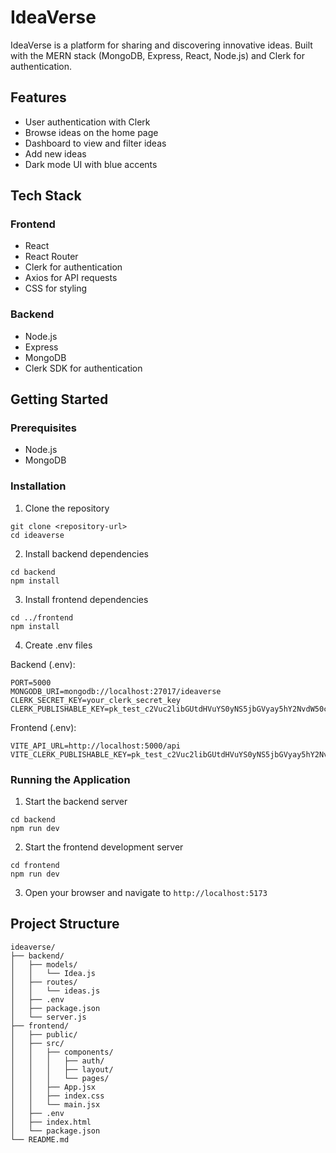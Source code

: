 # IdeaVerse

IdeaVerse is a platform for sharing and discovering innovative ideas. Built with the MERN stack (MongoDB, Express, React, Node.js) and Clerk for authentication.

## Features

- User authentication with Clerk
- Browse ideas on the home page
- Dashboard to view and filter ideas
- Add new ideas
- Dark mode UI with blue accents

## Tech Stack

### Frontend
- React
- React Router
- Clerk for authentication
- Axios for API requests
- CSS for styling

### Backend
- Node.js
- Express
- MongoDB
- Clerk SDK for authentication

## Getting Started

### Prerequisites
- Node.js
- MongoDB

### Installation

1. Clone the repository
```
git clone <repository-url>
cd ideaverse
```

2. Install backend dependencies
```
cd backend
npm install
```

3. Install frontend dependencies
```
cd ../frontend
npm install
```

4. Create .env files

Backend (.env):
```
PORT=5000
MONGODB_URI=mongodb://localhost:27017/ideaverse
CLERK_SECRET_KEY=your_clerk_secret_key
CLERK_PUBLISHABLE_KEY=pk_test_c2Vuc2libGUtdHVuYS0yNS5jbGVyay5hY2NvdW50cy5kZXYk
```

Frontend (.env):
```
VITE_API_URL=http://localhost:5000/api
VITE_CLERK_PUBLISHABLE_KEY=pk_test_c2Vuc2libGUtdHVuYS0yNS5jbGVyay5hY2NvdW50cy5kZXYk
```

### Running the Application

1. Start the backend server
```
cd backend
npm run dev
```

2. Start the frontend development server
```
cd frontend
npm run dev
```

3. Open your browser and navigate to `http://localhost:5173`

## Project Structure

```
ideaverse/
├── backend/
│   ├── models/
│   │   └── Idea.js
│   ├── routes/
│   │   └── ideas.js
│   ├── .env
│   ├── package.json
│   └── server.js
├── frontend/
│   ├── public/
│   ├── src/
│   │   ├── components/
│   │   │   ├── auth/
│   │   │   ├── layout/
│   │   │   └── pages/
│   │   ├── App.jsx
│   │   ├── index.css
│   │   └── main.jsx
│   ├── .env
│   ├── index.html
│   └── package.json
└── README.md
```
